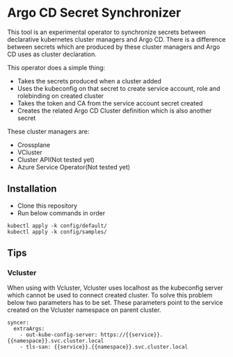 # Argo CD Secret Synchronizer
This tool is an experimental operator to synchronize secrets between declarative kubernetes cluster managers and Argo CD. There is a difference between secrets which are produced by these cluster managers and Argo CD uses as cluster declaration. 

This operator does a simple thing: 
* Takes the secrets produced when a cluster added
* Uses the kubeconfig on that secret to create service account, role and rolebinding on created cluster 
* Takes the token and CA from the service account secret created
* Creates the related Argo CD Cluster definition which is also another secret

These cluster managers are:
* Crossplane
* VCluster
* Cluster API(Not tested yet)
* Azure Service Operator(Not tested yet)

## Installation
* Clone this repository
* Run below commands in order

```
kubectl apply -k config/default/
kubectl apply -k config/samples/
```

## Tips
### Vcluster
When using with Vcluster, Vcluster uses localhost as the kubeconfig server which cannot be used to connect created cluster.
To solve this problem below two parameters has to be set. These parameters point to the service created on the Vcluster namespace on parent cluster.

```
syncer:
  extraArgs: 
    - out-kube-config-server: https://{{service}}.{{namespace}}.svc.cluster.local
    - tls-san: {{service}}.{{namespace}}.svc.cluster.local
```